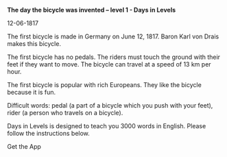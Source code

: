 <p><strong>The day the bicycle was invented – level 1 - Days in Levels</strong></p>
<p>12-06-1817</p>
<p>The first bicycle is made in Germany on June 12, 1817. Baron Karl von Drais makes this bicycle.</p>
<p>The first bicycle has no pedals. The riders must touch the ground with their feet if they want to move. The bicycle can travel at a speed of 13 km per hour.</p>
<p>The first bicycle is popular with rich Europeans. They like the bicycle because it is fun.</p>
<p>Difficult words: pedal (a part of a bicycle which you push with your feet), rider (a person who travels on a bicycle).</p>
<p>Days in Levels is designed to teach you 3000 words in English. Please follow the instructions
below.</p>
<p>Get the App</p>